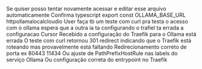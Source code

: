 Se quiser posso tentar novamente acessar e editar esse arquivo automaticamente Confirma
typescript
export const OLLAMA_BASE_URL  httpollamalocalcloudio
User
faça tb um teste com curl pra testa o acesso com o ollama
espera que a outra ia ta configurando o trafiel
ta errada a configuracao
Cursor
 Recebido a configuração do Traefik para o Ollama está errada
O teste com curl retornou 301 redirect indicando que o Traefik está roteando mas provavelmente está faltando
 Redirecionamento correto de porta ex 80443  11434
 Ou ajuste de PathPrefixHostRule nas labels do serviço Ollama
 Ou configuração correta do entrypoint no Traefik